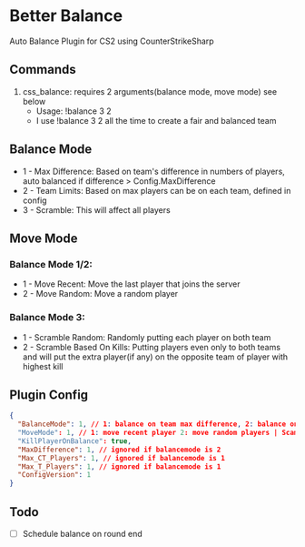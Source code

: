 # Better Balance
 Auto Balance Plugin for CS2 using CounterStrikeSharp
## Commands
1. css_balance: requires 2 arguments(balance mode, move mode) see below
   - Usage: !balance 3 2
    - I use !balance 3 2 all the time to create a fair and balanced team

## Balance Mode
* 1 - Max Difference: Based on team's difference in numbers of players, auto balanced if difference > Config.MaxDifference
* 2 - Team Limits: Based on max players can be on each team, defined in config
* 3 - Scramble: This will affect all players
## Move Mode
### Balance Mode 1/2:
* 1 - Move Recent: Move the last player that joins the server
* 2 - Move Random: Move a random player
### Balance Mode 3:
* 1 - Scramble Random: Randomly putting each player on both team
* 2 - Scramble Based On Kills: Putting players even only to both teams and will put the extra player(if any) on the opposite team of player with highest kill
  
## Plugin Config
```json
{
  "BalanceMode": 1, // 1: balance on team max difference, 2: balance on team max players 3: scamble mode
  "MoveMode": 1, // 1: move recent player 2: move random players | Scamble mode: 1: Scramble random 2: Scramble by kills
  "KillPlayerOnBalance": true,
  "MaxDifference": 1, // ignored if balancemode is 2
  "Max_CT_Players": 1, // ignored if balancemode is 1
  "Max_T_Players": 1, // ignored if balancemode is 1
  "ConfigVersion": 1
}
```
## Todo
- [ ] Schedule balance on round end 
